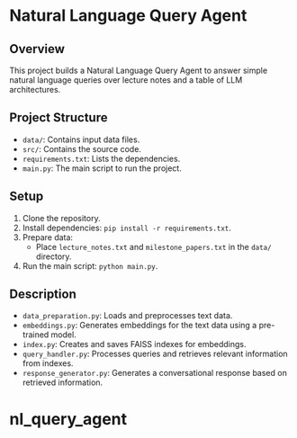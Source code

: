 # Natural Language Query Agent

## Overview
This project builds a Natural Language Query Agent to answer simple natural language queries over lecture notes and a table of LLM architectures.

## Project Structure
- `data/`: Contains input data files.
- `src/`: Contains the source code.
- `requirements.txt`: Lists the dependencies.
- `main.py`: The main script to run the project.

## Setup
1. Clone the repository.
2. Install dependencies: `pip install -r requirements.txt`.
3. Prepare data:
   - Place `lecture_notes.txt` and `milestone_papers.txt` in the `data/` directory.
4. Run the main script: `python main.py`.

## Description
- `data_preparation.py`: Loads and preprocesses text data.
- `embeddings.py`: Generates embeddings for the text data using a pre-trained model.
- `index.py`: Creates and saves FAISS indexes for embeddings.
- `query_handler.py`: Processes queries and retrieves relevant information from indexes.
- `response_generator.py`: Generates a conversational response based on retrieved information.


# nl_query_agent
